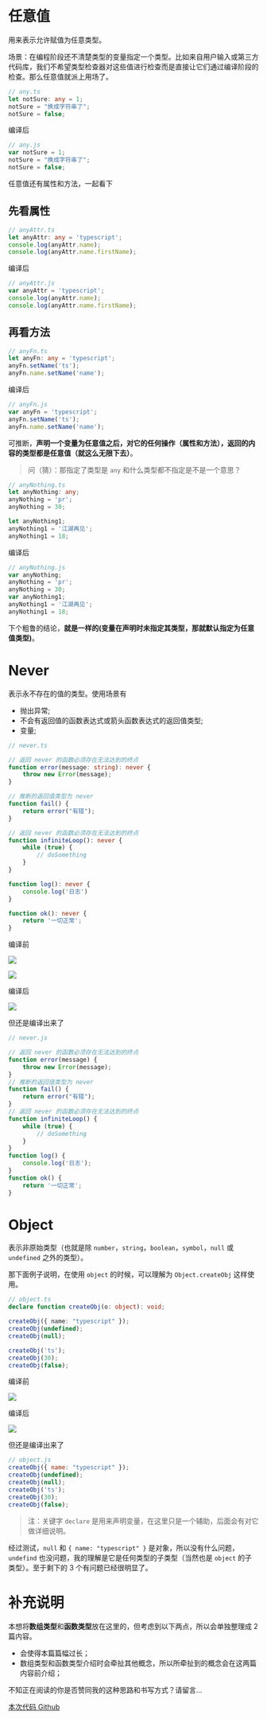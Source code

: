 # 任意值

用来表示允许赋值为任意类型。

场景：在编程阶段还不清楚类型的变量指定一个类型。比如来自用户输入或第三方代码库，我们不希望类型检查器对这些值进行检查而是直接让它们通过编译阶段的检查。那么任意值就派上用场了。

```typescript
// any.ts
let notSure: any = 1;
notSure = "换成字符串了";
notSure = false;
```

编译后

```javascript
// any.js
var notSure = 1;
notSure = "换成字符串了";
notSure = false;
```

任意值还有属性和方法，一起看下

## 先看属性

```typescript
// anyAttr.ts
let anyAttr: any = 'typescript';
console.log(anyAttr.name);
console.log(anyAttr.name.firstName);
```

编译后

```javascript
// anyAttr.js
var anyAttr = 'typescript';
console.log(anyAttr.name);
console.log(anyAttr.name.firstName);
```

## 再看方法

```typescript
// anyFn.ts
let anyFn: any = 'typescript';
anyFn.setName('ts');
anyFn.name.setName('name');
```

编译后

```javascript
// anyFn.js
var anyFn = 'typescript';
anyFn.setName('ts');
anyFn.name.setName('name');
```

可推断，**声明一个变量为任意值之后，对它的任何操作（属性和方法），返回的内容的类型都是任意值（就这么无限下去）**。

> 问（猜）：那指定了类型是 `any` 和什么类型都不指定是不是一个意思？

```typescript
// anyNothing.ts
let anyNothing: any;
anyNothing = 'pr';
anyNothing = 30;

let anyNothing1;
anyNothing1 = '江湖再见';
anyNothing1 = 18;
```

编译后

```javascript
// anyNothing.js
var anyNothing;
anyNothing = 'pr';
anyNothing = 30;
var anyNothing1;
anyNothing1 = '江湖再见';
anyNothing1 = 18;
```

下个粗鲁的结论，**就是一样的(变量在声明时未指定其类型，那就默认指定为任意值类型)**。

# Never

表示永不存在的值的类型。使用场景有

- 抛出异常;
- 不会有返回值的函数表达式或箭头函数表达式的返回值类型;
- 变量;

```typescript
// never.ts

// 返回 never 的函数必须存在无法达到的终点
function error(message: string): never {
    throw new Error(message);
}

// 推断的返回值类型为 never
function fail() {
    return error("有错");
}

// 返回 never 的函数必须存在无法达到的终点
function infiniteLoop(): never {
    while (true) {
        // doSomething
    }
}

function log(): never {
    console.log('日志')
}

function ok(): never {
    return '一切正常';
}
```

编译前

![](./assets/basic/never-01.png)

![](./assets/basic/never-02.png)

编译后

![](./assets/basic/never-03.png)

但还是编译出来了

```javascript
// never.js

// 返回 never 的函数必须存在无法达到的终点
function error(message) {
    throw new Error(message);
}
// 推断的返回值类型为 never
function fail() {
    return error("有错");
}
// 返回 never 的函数必须存在无法达到的终点
function infiniteLoop() {
    while (true) {
        // doSomething
    }
}
function log() {
    console.log('日志');
}
function ok() {
    return '一切正常';
}
```

# Object

表示非原始类型（也就是除 `number`，`string`，`boolean`，`symbol`，`null` 或 `undefined` 之外的类型）。

那下面例子说明，在使用 `object` 的时候，可以理解为 `Object.createObj` 这样使用。

```typescript
// object.ts
declare function createObj(o: object): void;

createObj({ name: "typescript" });
createObj(undefined);
createObj(null);

createObj('ts');
createObj(30);
createObj(false);
```

编译前

![](./assets/basic/object.png)

编译后

![](./assets/basic/object-01.png)


但还是编译出来了

```javascript
// object.js
createObj({ name: "typescript" });
createObj(undefined);
createObj(null);
createObj('ts');
createObj(30);
createObj(false);

```

> 注：关键字 `declare` 是用来声明变量，在这里只是一个辅助，后面会有对它做详细说明。

经过测试，`null` 和 `{ name: "typescript" }` 是对象，所以没有什么问题，`undefind` 也没问题，我的理解是它是任何类型的子类型（当然也是 `object` 的子类型）。至于剩下的 3 个有问题已经很明显了。


# 补充说明

本想将**数组类型**和**函数类型**放在这里的，但考虑到以下两点，所以会单独整理成 2 篇内容。

- 会使得本篇篇幅过长；
- 数组类型和函数类型介绍时会牵扯其他概念，所以所牵扯到的概念会在这两篇内容前介绍；

不知正在阅读的你是否赞同我的这种思路和书写方式？请留言...

[本次代码 Github](https://github.com/ruizhengyun/typescript-note/tree/feature_v.0.0.3_20190621/notes/2019-06-21)
